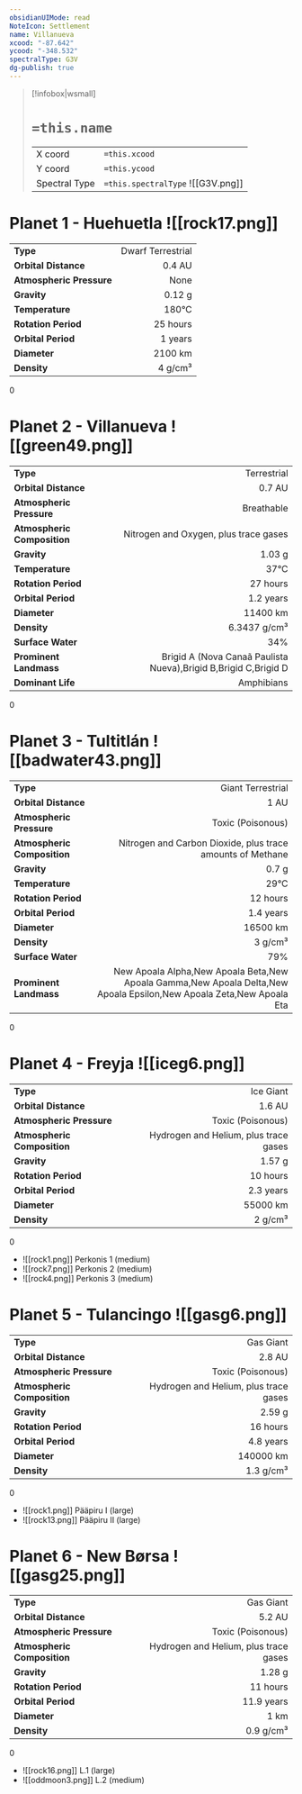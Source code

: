 ```yaml
---
obsidianUIMode: read
NoteIcon: Settlement
name: Villanueva
xcood: "-87.642"
ycood: "-348.532"
spectralType: G3V
dg-publish: true
---
```

> [!infobox|wsmall]
> # `=this.name`
> | | |
> | - | - |
> | X coord | `=this.xcood` |
> | Y coord| `=this.ycood` |
> | Spectral Type | `=this.spectralType` ![[G3V.png]] |

# Planet 1 - Huehuetla ![[rock17.png]]
|                             |                           |
| --------------------------- | -------------------------:|
| **Type**                    |             Dwarf Terrestrial |
| **Orbital Distance**        |   0.4 AU |
| **Atmospheric Pressure**    |       None |
| **Gravity**                 |        0.12 g |
| **Temperature**             |    180°C |
| **Rotation Period**         |  25 hours |
| **Orbital Period** | 1 years |
| **Diameter**                |      2100 km | 
| **Density**                 |    4 g/cm³ |



0



# Planet 2 - Villanueva ![[green49.png]]
|                             |                           |
| --------------------------- | -------------------------:|
| **Type**                    |             Terrestrial |
| **Orbital Distance**        |   0.7 AU |
| **Atmospheric Pressure**    |       Breathable |
| **Atmospheric Composition** |      Nitrogen and Oxygen, plus trace gases |
| **Gravity**                 |        1.03 g |
| **Temperature**             |    37°C |
| **Rotation Period**         |  27 hours |
| **Orbital Period** | 1.2 years |
| **Diameter**                |      11400 km | 
| **Density**                 |    6.3437 g/cm³ |
| **Surface Water**           |           34% | 
| **Prominent Landmass**      |         Brigid A (Nova Canaã Paulista Nueva),Brigid B,Brigid C,Brigid D | 
| **Dominant Life**           |         Amphibians |



0



# Planet 3 - Tultitlán ![[badwater43.png]]
|                             |                           |
| --------------------------- | -------------------------:|
| **Type**                    |             Giant Terrestrial |
| **Orbital Distance**        |   1 AU |
| **Atmospheric Pressure**    |       Toxic (Poisonous) |
| **Atmospheric Composition** |      Nitrogen and Carbon Dioxide, plus trace amounts of Methane |
| **Gravity**                 |        0.7 g |
| **Temperature**             |    29°C |
| **Rotation Period**         |  12 hours |
| **Orbital Period** | 1.4 years |
| **Diameter**                |      16500 km | 
| **Density**                 |    3 g/cm³ |
| **Surface Water**           |           79% | 
| **Prominent Landmass**      |         New Apoala Alpha,New Apoala Beta,New Apoala Gamma,New Apoala Delta,New Apoala Epsilon,New Apoala Zeta,New Apoala Eta | 



0



# Planet 4 - Freyja ![[iceg6.png]]
|                             |                           |
| --------------------------- | -------------------------:|
| **Type**                    |             Ice Giant |
| **Orbital Distance**        |   1.6 AU |
| **Atmospheric Pressure**    |       Toxic (Poisonous) |
| **Atmospheric Composition** |      Hydrogen and Helium, plus trace gases |
| **Gravity**                 |        1.57 g |
| **Rotation Period**         |  10 hours |
| **Orbital Period** | 2.3 years |
| **Diameter**                |      55000 km | 
| **Density**                 |    2 g/cm³ |



0

- ![[rock1.png]] Perkonis 1 (medium)
- ![[rock7.png]] Perkonis 2 (medium)
- ![[rock4.png]] Perkonis 3 (medium)


# Planet 5 - Tulancingo ![[gasg6.png]]
|                             |                           |
| --------------------------- | -------------------------:|
| **Type**                    |             Gas Giant |
| **Orbital Distance**        |   2.8 AU |
| **Atmospheric Pressure**    |       Toxic (Poisonous) |
| **Atmospheric Composition** |      Hydrogen and Helium, plus trace gases |
| **Gravity**                 |        2.59 g |
| **Rotation Period**         |  16 hours |
| **Orbital Period** | 4.8 years |
| **Diameter**                |      140000 km | 
| **Density**                 |    1.3 g/cm³ |



0

- ![[rock1.png]] Pääpiru I (large)
- ![[rock13.png]] Pääpiru II (large)


# Planet 6 - New Børsa ![[gasg25.png]]
|                             |                           |
| --------------------------- | -------------------------:|
| **Type**                    |             Gas Giant |
| **Orbital Distance**        |   5.2 AU |
| **Atmospheric Pressure**    |       Toxic (Poisonous) |
| **Atmospheric Composition** |      Hydrogen and Helium, plus trace gases |
| **Gravity**                 |        1.28 g |
| **Rotation Period**         |  11 hours |
| **Orbital Period** | 11.9 years |
| **Diameter**                |      1 km | 
| **Density**                 |    0.9 g/cm³ |



0

- ![[rock16.png]] L.1 (large)
- ![[oddmoon3.png]] L.2 (medium)


